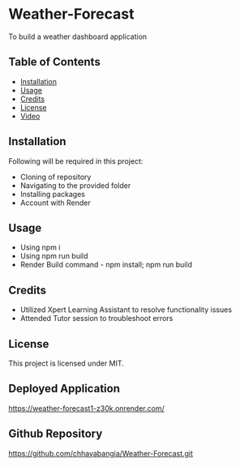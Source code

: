 # Weather-Forecast
To build a weather dashboard application

## Table of Contents
- [Installation](#installation)
- [Usage](#usage)
- [Credits](#credits)
- [License](#license)
- [Video](#Video)

## Installation
Following will be required in this project:

- Cloning of repository
- Navigating to the provided folder
- Installing packages 
- Account with Render

## Usage
- Using npm i
- Using npm run build
- Render Build command - npm install; npm run build

## Credits
- Utilized Xpert Learning Assistant to resolve functionality issues
- Attended Tutor session to troubleshoot errors

## License
This project is licensed under MIT.

## Deployed Application
https://weather-forecast1-z30k.onrender.com/

## Github Repository
https://github.com/chhayabangia/Weather-Forecast.git
